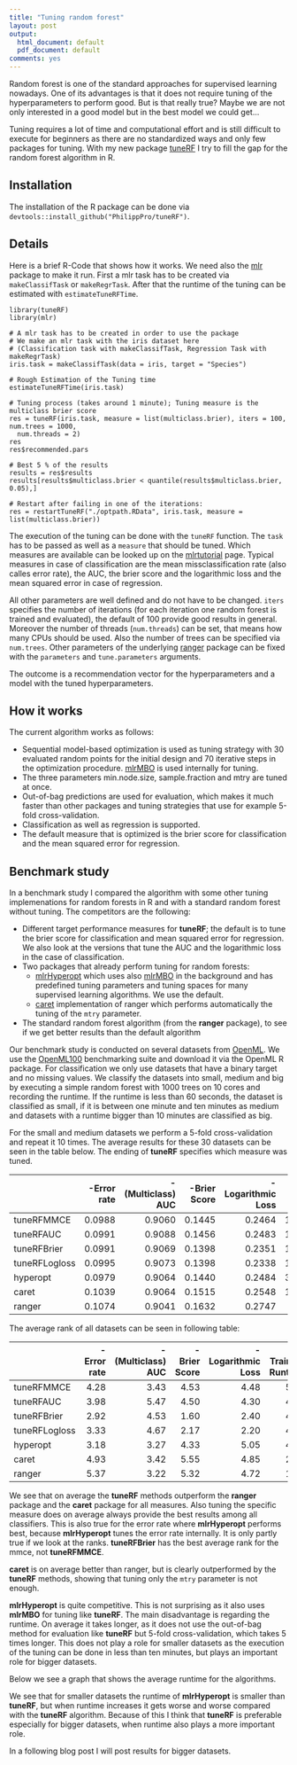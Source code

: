 ```yaml
---
title: "Tuning random forest"
layout: post
output:
  html_document: default
  pdf_document: default
comments: yes
---
```


Random forest is one of the standard approaches for supervised learning nowadays. One of its advantages is that it does 
not require tuning of the hyperparameters to perform good. But is that really true? Maybe we are not only interested in a 
good model but in the best model we could get...

Tuning requires a lot of time and computational effort and is still difficult to execute for beginners as there are no 
standardized ways and only few packages for tuning. With my new package [tuneRF](https://github.com/PhilippPro/tuneRF) 
I try to fill the gap for the random forest algorithm in R. 

<!--excerpt-->

## Installation

The installation of the R package can be done via `devtools::install_github("PhilippPro/tuneRF")`.

## Details

Here is a brief R-Code that shows how it works. We need also the [mlr](https://github.com/mlr-org/mlr) package to make it run. 
First a mlr task has to be created via `makeClassifTask` or `makeRegrTask`. After that the runtime of the tuning can be estimated 
with `estimateTuneRFTime`. 

```{r}
library(tuneRF)
library(mlr)

# A mlr task has to be created in order to use the package
# We make an mlr task with the iris dataset here 
# (Classification task with makeClassifTask, Regression Task with makeRegrTask)
iris.task = makeClassifTask(data = iris, target = "Species")

# Rough Estimation of the Tuning time
estimateTuneRFTime(iris.task)

# Tuning process (takes around 1 minute); Tuning measure is the multiclass brier score
res = tuneRF(iris.task, measure = list(multiclass.brier), iters = 100, num.trees = 1000, 
  num.threads = 2)
res
res$recommended.pars

# Best 5 % of the results
results = res$results
results[results$multiclass.brier < quantile(results$multiclass.brier, 0.05),]

# Restart after failing in one of the iterations:
res = restartTuneRF("./optpath.RData", iris.task, measure = list(multiclass.brier))
```

The execution of the tuning can be done with the `tuneRF` function. The `task` has to be passed as well as 
a `measure` that should be tuned. Which measures are available can be looked up on the
[mlrtutorial](http://mlr-org.github.io/mlr-tutorial/release/html/measures/index.html) page. Typical measures in case of 
classification are the mean missclassification rate (also calles error rate), the AUC, the brier score and the 
logarithmic loss and the mean squared error in case of regression. 

All other parameters are well defined and do not have to be changed. `iters` specifies the number of iterations 
(for each iteration one random forest is trained and evaluated), the default of 100 provide good results in general. 
Moreover the number of threads (`num.threads`) can be set, that means how many CPUs should be used. Also the number of trees can be 
specified via `num.trees`. Other parameters of the underlying [ranger](https://github.com/imbs-hl/ranger) package can be fixed with
the `parameters` and `tune.parameters` arguments. 

The outcome is a recommendation vector for the hyperparameters and a model with the tuned hyperparameters. 

## How it works

The current algorithm works as follows:
*  Sequential model-based optimization is used as tuning strategy with 30 evaluated random points for the initial design and 
70 iterative steps in the optimization procedure. [mlrMBO](https://github.com/mlr-org/mlrMBO) is used internally for tuning. 
*  The three parameters min.node.size, sample.fraction and mtry are tuned at once. 
*  Out-of-bag predictions are used for evaluation, which makes it much faster than other packages and tuning strategies that 
use for example 5-fold cross-validation. 
*  Classification as well as regression is supported.
*  The default measure that is optimized is the brier score for classification and the mean squared error for regression. 

## Benchmark study

In a benchmark study I compared the algorithm with some other tuning implemenations for random forests in R and with a 
standard random forest without tuning. The competitors are the following:

* Different target performance measures for **tuneRF**; the default is to tune the brier score for classification and mean squared error for regression. We also look at the versions that tune the AUC and the logarithmic loss in the case of classification.
* Two packages that already perform tuning for random forests:
  + [mlrHyperopt](https://github.com/jakob-r/mlrHyperopt) which uses also [mlrMBO](https://github.com/mlr-org/mlrMBO) in the 
  background and has predefined tuning parameters and tuning spaces for many supervised learning algorithms. We use the default.
  + [caret](https://github.com/topepo/caret) implementation of ranger which performs automatically the tuning of the `mtry` parameter.
* The standard random forest algorithm (from the **ranger** package), to see if we get better results than the default algorithm

Our benchmark study is conducted on several datasets from [OpenML](https://github.com/openml/OpenML). 
We use the [OpenML100](https://arxiv.org/abs/1708.03731) benchmarking suite and download it via the OpenML R package. 
For classification we only use datasets that have a binary target and no missing values. We classify the datasets into small, 
medium and big by executing a simple random forest with 1000 trees on 10 cores and recording the runtime. If the runtime is less 
than 60 seconds, the dataset is classified as small, if it is between one minute and ten minutes as medium and datasets with a 
runtime bigger than 10 minutes are classified as big. 

For the small and medium datasets we perform a 5-fold cross-validation and repeat it 10 times. The average results for these 
30 datasets can be seen in the table below. The ending of **tuneRF** specifies which measure was tuned. 

|              |-Error rate|-(Multiclass) AUC|-Brier Score|-Logarithmic Loss|-Training Runtime|
|:-------------|----------:|----------------:|-----------:|----------------:|----------------:|
|tuneRFMMCE    |     0.0988|           0.9060|      0.1445|           0.2464|         193.5932|
|tuneRFAUC     |     0.0991|           0.9088|      0.1456|           0.2483|         187.7843|
|tuneRFBrier   |     0.0991|           0.9069|      0.1398|           0.2351|         183.6576|
|tuneRFLogloss |     0.0995|           0.9073|      0.1398|           0.2338|         178.1290|
|hyperopt      |     0.0979|           0.9064|      0.1440|           0.2484|         317.3986|
|caret         |     0.1039|           0.9064|      0.1515|           0.2548|         168.3151|
|ranger        |     0.1074|           0.9041|      0.1632|           0.2747|           3.9578|

The average rank of all datasets can be seen in following table:

|              |-Error rate|-(Multiclass) AUC|-Brier Score|-Logarithmic Loss|-Training Runtime|
|:-------------|----------:|----------------:|-----------:|----------------:|----------------:|
|tuneRFMMCE    |       4.28|             3.43|        4.53|             4.48|             5.40|
|tuneRFAUC     |       3.98|             5.47|        4.50|             4.30|             4.73|
|tuneRFBrier   |       2.92|             4.53|        1.60|             2.40|             4.97|
|tuneRFLogloss |       3.33|             4.67|        2.17|             2.20|             4.17|
|hyperopt      |       3.18|             3.27|        4.33|             5.05|             4.90|
|caret         |       4.93|             3.42|        5.55|             4.85|             2.83|
|ranger        |       5.37|             3.22|        5.32|             4.72|             1.00|

We see that on average the **tuneRF** methods outperform the **ranger** package and the **caret** package for all measures.
Also tuning the specific measure does on average always provide the best results among all classifiers. This is also true 
for the error rate where **mlrHyperopt** performs best, because **mlrHyperopt** tunes the error rate internally. 
It is only partly true if we look at the ranks. **tuneRFBrier** has the best average rank for the mmce, not **tuneRFMMCE**. 

**caret** is on average better than ranger, but is clearly outperformed by the **tuneRF** methods, showing that tuning only 
the `mtry` parameter is not enough. 

**mlrHyperopt** is quite competitive. This is not surprising as it also uses **mlrMBO** for tuning like **tuneRF**. The 
main disadvantage is regarding the runtime. On average it takes longer, as it does not use the out-of-bag method for evaluation 
like **tuneRF** but 5-fold cross-validation, which takes 5 times longer. This does not play a role for smaller datasets 
as the execution of the tuning can be done in less than ten minutes, but plays an important role for bigger datasets. 

Below we see a graph that shows the average runtime for the algorithms.



We see that for smaller datasets the runtime of **mlrHyperopt** is smaller than **tuneRF**, but when runtime increases it gets 
worse and worse compared with the **tuneRF** algorithm. Because of this I think that **tuneRF** is preferable especially for 
bigger datasets, when runtime also plays a more important role. 

In a following blog post I will post results for bigger datasets. 
